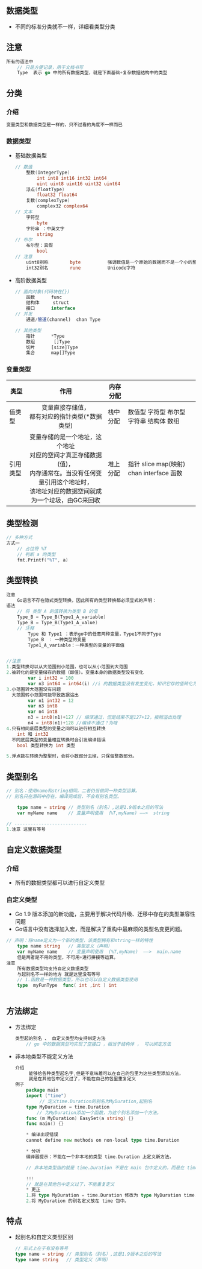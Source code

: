 ## 数据类型

*   不同的标准分类就不一样，详细看类型分类

## 注意

```go
所有的语法中
	// 只是方便记录，用于文档书写
	Type  表示 go 中的所有数据类型，就是下面基础+复杂数据结构中的类型

```

## 分类

### 介绍

```js
变量类型和数据类型是一样的，只不过看的角度不一样而已
```

### 数据类型

*   基础数据类型

    ```go
    // 数值 
        整数(IntegerType)
            int int8 int16 int32 int64 
            uint uint8 uint16 uint32 uint64
        浮点(floatType)  
            float32 float64
        复数(complexType)
            complex32 complex64
    // 文本
        字符型		
    		byte
        字符串 ：中英文字        
    		string 
    // 布尔
        布尔型：真假            
            bool
    // 注意
    	uint8别称        byte          强调数值是一个原始的数据而不是一个小的整数
        int32别名        rune          Unicode字符  
    ```

*   高阶数据类型

    ```js
    // 面向对象(代码块在{})
    	函数		func
    	结构体		struct
    	接口		interface
    // 并发
    	通道/管道(channel)	chan Type
    
    // 其他类型
        指针		*Type
        数组       []Type                
        切片		[size]Type
        集合		map[]Type      
    ```

### 变量类型

| 类型     |                             作用                             | 内存分配 |                                                              |
| -------- | :----------------------------------------------------------: | -------- | ------------------------------------------------------------ |
| 值类型   |      变量直接存储值，<br>都有对应的指针类型(*数据类型)       | 栈中分配 | 数值型      字符型      布尔型      字符串           结构体    数组 |
| 引用类型 | 变量存储的是一个地址，这个地址<br/>对应的空间才真正存储数据(值)，<br/>内存通常在。当没有任何变量引用这个地址时，<br/>该地址对应的数据空间就成为一个垃圾，由GC来回收 | 堆上分配 | 指针  slice   map(映射)   chan    interface 函数             |



## 类型检测

```go
// 多种方式
方式一
	// 占位符 %T 
	// 判断 a 的类型
	fmt.Printf("%T", a)
```





## 类型转换

```go
注意
	Go语言不存在隐式类型转换，因此所有的类型转换都必须显式的声明：
语法
    // 将 类型 A 的值转换为类型 B 的值
	Type_B = Type_B(Type1_A_variable)
	Type_B = Type_B(Type1_A_value)
	// 注释
		Type 和 Type1 ：表示go中的任意两种变量，Type1不同于Type
		Type_B  : 一种类型的变量
		Type1_A_variable：一种类型的变量的字面值


//注意
1.类型转换可以从大范围到小范围，也可以从小范围到大范围
2.被转化的是变量储存的数据（即值）。变量本身的数据类型没有变化
        var i int32 = 100
        var n3 int64 = int64(i) //i 的数据类型没有发生变化，知识它存的值转化为int64,并给了n3
3.小范围转大范围没有问题
  大范围转小范围可能导致数据溢出
        var n1 int32 = 12
        var n3 int8
        var n4 int8
        n3 = int8(n1)+127 // 编译通过，但是结果不是127+12，按照溢出处理
        n4 = int8(n1)+128 //编译不通过？为啥
4.只有相同底层类型的变量之间可以进行相互转换
	int 和 int32
  不同底层类型的变量相互转换时会引发编译错误
	bool 类型转换为 int 类型

5.浮点数在转换为整型时，会将小数部分去掉，只保留整数部分。
```

## 类型别名

```go
// 别名：使用name和string相同。二者仍当做同一种类型运算。
// 别名只在源码中存在，编译完成后，不会有别名类型。

    type name = string // 类型别名（别名）,这是1.9版本之后的写法
    var myName name    // 变量声明使用 （%T,myName) ——>  string

// ---------------------------
1.注意 这里有等号
```



## 自定义数据类型

### 介绍

*   所有的数据类型都可以进行自定义类型

### 自定义类型

*    Go 1.9 版本添加的新功能，主要用于解决代码升级、迁移中存在的类型兼容性问题 
*    Go语言中没有选择加入宏，而是解决了重构中最麻烦的类型名变更问题。

```go
// 声明：将name定义为一个新的类型，该类型拥有和string一样的特性
    type name string   // 类型定义（声明）
    var myName name    // 变量声明使用  (%T,myName)  ——>  main.name	
    但是两者是不用的类型，不可用+进行拼接等运算。
注意
	所有数据类型均支持自定义数据类型
	与起别名不一样的地方 就是这里没有等号
    // 1.函数是一种数据类型，所以也可以自定义数据类型使用
    type  myFunType  func( int ,int ) int
   
```

## 方法绑定

*   方法绑定

    ```go
    类型起的别名 、 自定义类型均支持绑定方法
    	// go 中的数据类型均实现了空接口 ，相当于结构体 ， 可以绑定方法
    ```

*   非本地类型不能定义方法

    ```go
    介绍
    	 能够给各种类型起名字,但是不意味着可以在自己的包里为这些类型添加方法，
    	 就是在其他包中定义过了，不能在自己的包里重复定义
    例子
    	package main
        import ("time")
             // 定义time.Duration的别名为MyDuration,起别名
        type MyDuration = time.Duration	
            // 为MyDuration添加一个函数，为这个别名添加一个方法。
        func (m MyDuration) EasySet(a string) {}
        func main() {}
    
        * 编译出现错误
        cannot define new methods on non-local type time.Duration
    
        * 分析
        编译器提示：不能在一个非本地的类型 time.Duration 上定义新方法，
    
        // 非本地类型指的就是 time.Duration 不是在 main 包中定义的，而是在 time 包中定义的，与 main 包不在同一个包中，因此不能为不在一个包中的类型定义方法。
    
        !!!
        // 就是在其他包中定义过了，不能重复定义
        * 更正
        1.将 type MyDuration = time.Duration 修改为 type MyDuration time.Duration，也就是将 MyDuration 从别名改为类型；
        2.将 MyDuration 的别名定义放在 time 包中。
    ```




## 特点

*   起别名和自定义类型区别

    ```go
    // 形式上在于有没有等号
    type name = string // 类型别名（别名）,这是1.9版本之后的写法
    type name string   // 类型定义（声明）
    ```



# 